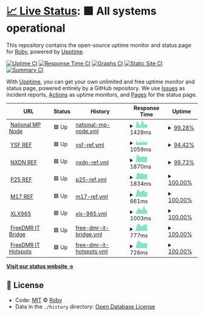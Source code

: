 # [📈 Live Status](https://uptime.hblink.it): <!--live status--> **🟩 All systems operational**

This repository contains the open-source uptime monitor and status page for [Roby](https://uptime.hblink.it), powered by [Upptime](https://github.com/upptime/upptime).

[![Uptime CI](https://github.com/koj-co/upptime/workflows/Uptime%20CI/badge.svg)](https://github.com/koj-co/upptime/actions?query=workflow%3A%22Uptime+CI%22)
[![Response Time CI](https://github.com/koj-co/upptime/workflows/Response%20Time%20CI/badge.svg)](https://github.com/koj-co/upptime/actions?query=workflow%3A%22Response+Time+CI%22)
[![Graphs CI](https://github.com/koj-co/upptime/workflows/Graphs%20CI/badge.svg)](https://github.com/koj-co/upptime/actions?query=workflow%3A%22Graphs+CI%22)
[![Static Site CI](https://github.com/koj-co/upptime/workflows/Static%20Site%20CI/badge.svg)](https://github.com/koj-co/upptime/actions?query=workflow%3A%22Static+Site+CI%22)
[![Summary CI](https://github.com/koj-co/upptime/workflows/Summary%20CI/badge.svg)](https://github.com/koj-co/upptime/actions?query=workflow%3A%22Summary+CI%22)

With [Upptime](https://upptime.js.org), you can get your own unlimited and free uptime monitor and status page, powered entirely by a GitHub repository. We use [Issues](https://github.com/picchiosat/HBLink-Uptime/issues) as incident reports, [Actions](https://github.com/picchiosat/HBLink-Uptime/actions) as uptime monitors, and [Pages](https://uptime.hblink.it) for the status page.

<!--start: status pages-->
<!-- This summary is generated by Upptime (https://github.com/upptime/upptime) -->
<!-- Do not edit this manually, your changes will be overwritten -->
<!-- prettier-ignore -->
| URL | Status | History | Response Time | Uptime |
| --- | ------ | ------- | ------------- | ------ |
| <img alt="" src="https://icons.duckduckgo.com/ip3/dashboard.hblink.it.ico" height="13"> [National MP Node](http://dashboard.hblink.it) | 🟩 Up | [national-mp-node.yml](https://github.com/picchiosat/HBLink-Uptime/commits/HEAD/history/national-mp-node.yml) | <details><summary><img alt="Response time graph" src="./graphs/national-mp-node/response-time-week.png" height="20"> 1428ms</summary><br><a href="https://uptime.hblink.it/history/national-mp-node"><img alt="Response time 1219" src="https://img.shields.io/endpoint?url=https%3A%2F%2Fraw.githubusercontent.com%2Fpicchiosat%2FHBLink-Uptime%2FHEAD%2Fapi%2Fnational-mp-node%2Fresponse-time.json"></a><br><a href="https://uptime.hblink.it/history/national-mp-node"><img alt="24-hour response time 1295" src="https://img.shields.io/endpoint?url=https%3A%2F%2Fraw.githubusercontent.com%2Fpicchiosat%2FHBLink-Uptime%2FHEAD%2Fapi%2Fnational-mp-node%2Fresponse-time-day.json"></a><br><a href="https://uptime.hblink.it/history/national-mp-node"><img alt="7-day response time 1428" src="https://img.shields.io/endpoint?url=https%3A%2F%2Fraw.githubusercontent.com%2Fpicchiosat%2FHBLink-Uptime%2FHEAD%2Fapi%2Fnational-mp-node%2Fresponse-time-week.json"></a><br><a href="https://uptime.hblink.it/history/national-mp-node"><img alt="30-day response time 1377" src="https://img.shields.io/endpoint?url=https%3A%2F%2Fraw.githubusercontent.com%2Fpicchiosat%2FHBLink-Uptime%2FHEAD%2Fapi%2Fnational-mp-node%2Fresponse-time-month.json"></a><br><a href="https://uptime.hblink.it/history/national-mp-node"><img alt="1-year response time 1264" src="https://img.shields.io/endpoint?url=https%3A%2F%2Fraw.githubusercontent.com%2Fpicchiosat%2FHBLink-Uptime%2FHEAD%2Fapi%2Fnational-mp-node%2Fresponse-time-year.json"></a></details> | <details><summary><a href="https://uptime.hblink.it/history/national-mp-node">99.28%</a></summary><a href="https://uptime.hblink.it/history/national-mp-node"><img alt="All-time uptime 99.99%" src="https://img.shields.io/endpoint?url=https%3A%2F%2Fraw.githubusercontent.com%2Fpicchiosat%2FHBLink-Uptime%2FHEAD%2Fapi%2Fnational-mp-node%2Fuptime.json"></a><br><a href="https://uptime.hblink.it/history/national-mp-node"><img alt="24-hour uptime 100.00%" src="https://img.shields.io/endpoint?url=https%3A%2F%2Fraw.githubusercontent.com%2Fpicchiosat%2FHBLink-Uptime%2FHEAD%2Fapi%2Fnational-mp-node%2Fuptime-day.json"></a><br><a href="https://uptime.hblink.it/history/national-mp-node"><img alt="7-day uptime 99.28%" src="https://img.shields.io/endpoint?url=https%3A%2F%2Fraw.githubusercontent.com%2Fpicchiosat%2FHBLink-Uptime%2FHEAD%2Fapi%2Fnational-mp-node%2Fuptime-week.json"></a><br><a href="https://uptime.hblink.it/history/national-mp-node"><img alt="30-day uptime 99.73%" src="https://img.shields.io/endpoint?url=https%3A%2F%2Fraw.githubusercontent.com%2Fpicchiosat%2FHBLink-Uptime%2FHEAD%2Fapi%2Fnational-mp-node%2Fuptime-month.json"></a><br><a href="https://uptime.hblink.it/history/national-mp-node"><img alt="1-year uptime 99.97%" src="https://img.shields.io/endpoint?url=https%3A%2F%2Fraw.githubusercontent.com%2Fpicchiosat%2FHBLink-Uptime%2FHEAD%2Fapi%2Fnational-mp-node%2Fuptime-year.json"></a></details>
| <img alt="" src="https://icons.duckduckgo.com/ip3/ysf.freedmr.it.ico" height="13"> [YSF REF](https://ysf.freedmr.it) | 🟩 Up | [ysf-ref.yml](https://github.com/picchiosat/HBLink-Uptime/commits/HEAD/history/ysf-ref.yml) | <details><summary><img alt="Response time graph" src="./graphs/ysf-ref/response-time-week.png" height="20"> 1059ms</summary><br><a href="https://uptime.hblink.it/history/ysf-ref"><img alt="Response time 1006" src="https://img.shields.io/endpoint?url=https%3A%2F%2Fraw.githubusercontent.com%2Fpicchiosat%2FHBLink-Uptime%2FHEAD%2Fapi%2Fysf-ref%2Fresponse-time.json"></a><br><a href="https://uptime.hblink.it/history/ysf-ref"><img alt="24-hour response time 954" src="https://img.shields.io/endpoint?url=https%3A%2F%2Fraw.githubusercontent.com%2Fpicchiosat%2FHBLink-Uptime%2FHEAD%2Fapi%2Fysf-ref%2Fresponse-time-day.json"></a><br><a href="https://uptime.hblink.it/history/ysf-ref"><img alt="7-day response time 1059" src="https://img.shields.io/endpoint?url=https%3A%2F%2Fraw.githubusercontent.com%2Fpicchiosat%2FHBLink-Uptime%2FHEAD%2Fapi%2Fysf-ref%2Fresponse-time-week.json"></a><br><a href="https://uptime.hblink.it/history/ysf-ref"><img alt="30-day response time 1039" src="https://img.shields.io/endpoint?url=https%3A%2F%2Fraw.githubusercontent.com%2Fpicchiosat%2FHBLink-Uptime%2FHEAD%2Fapi%2Fysf-ref%2Fresponse-time-month.json"></a><br><a href="https://uptime.hblink.it/history/ysf-ref"><img alt="1-year response time 1006" src="https://img.shields.io/endpoint?url=https%3A%2F%2Fraw.githubusercontent.com%2Fpicchiosat%2FHBLink-Uptime%2FHEAD%2Fapi%2Fysf-ref%2Fresponse-time-year.json"></a></details> | <details><summary><a href="https://uptime.hblink.it/history/ysf-ref">94.42%</a></summary><a href="https://uptime.hblink.it/history/ysf-ref"><img alt="All-time uptime 99.88%" src="https://img.shields.io/endpoint?url=https%3A%2F%2Fraw.githubusercontent.com%2Fpicchiosat%2FHBLink-Uptime%2FHEAD%2Fapi%2Fysf-ref%2Fuptime.json"></a><br><a href="https://uptime.hblink.it/history/ysf-ref"><img alt="24-hour uptime 90.86%" src="https://img.shields.io/endpoint?url=https%3A%2F%2Fraw.githubusercontent.com%2Fpicchiosat%2FHBLink-Uptime%2FHEAD%2Fapi%2Fysf-ref%2Fuptime-day.json"></a><br><a href="https://uptime.hblink.it/history/ysf-ref"><img alt="7-day uptime 94.42%" src="https://img.shields.io/endpoint?url=https%3A%2F%2Fraw.githubusercontent.com%2Fpicchiosat%2FHBLink-Uptime%2FHEAD%2Fapi%2Fysf-ref%2Fuptime-week.json"></a><br><a href="https://uptime.hblink.it/history/ysf-ref"><img alt="30-day uptime 94.75%" src="https://img.shields.io/endpoint?url=https%3A%2F%2Fraw.githubusercontent.com%2Fpicchiosat%2FHBLink-Uptime%2FHEAD%2Fapi%2Fysf-ref%2Fuptime-month.json"></a><br><a href="https://uptime.hblink.it/history/ysf-ref"><img alt="1-year uptime 99.47%" src="https://img.shields.io/endpoint?url=https%3A%2F%2Fraw.githubusercontent.com%2Fpicchiosat%2FHBLink-Uptime%2FHEAD%2Fapi%2Fysf-ref%2Fuptime-year.json"></a></details>
| <img alt="" src="https://icons.duckduckgo.com/ip3/nxdn.hblink.it.ico" height="13"> [NXDN REF](https://nxdn.hblink.it) | 🟩 Up | [nxdn-ref.yml](https://github.com/picchiosat/HBLink-Uptime/commits/HEAD/history/nxdn-ref.yml) | <details><summary><img alt="Response time graph" src="./graphs/nxdn-ref/response-time-week.png" height="20"> 1870ms</summary><br><a href="https://uptime.hblink.it/history/nxdn-ref"><img alt="Response time 1815" src="https://img.shields.io/endpoint?url=https%3A%2F%2Fraw.githubusercontent.com%2Fpicchiosat%2FHBLink-Uptime%2FHEAD%2Fapi%2Fnxdn-ref%2Fresponse-time.json"></a><br><a href="https://uptime.hblink.it/history/nxdn-ref"><img alt="24-hour response time 1804" src="https://img.shields.io/endpoint?url=https%3A%2F%2Fraw.githubusercontent.com%2Fpicchiosat%2FHBLink-Uptime%2FHEAD%2Fapi%2Fnxdn-ref%2Fresponse-time-day.json"></a><br><a href="https://uptime.hblink.it/history/nxdn-ref"><img alt="7-day response time 1870" src="https://img.shields.io/endpoint?url=https%3A%2F%2Fraw.githubusercontent.com%2Fpicchiosat%2FHBLink-Uptime%2FHEAD%2Fapi%2Fnxdn-ref%2Fresponse-time-week.json"></a><br><a href="https://uptime.hblink.it/history/nxdn-ref"><img alt="30-day response time 1885" src="https://img.shields.io/endpoint?url=https%3A%2F%2Fraw.githubusercontent.com%2Fpicchiosat%2FHBLink-Uptime%2FHEAD%2Fapi%2Fnxdn-ref%2Fresponse-time-month.json"></a><br><a href="https://uptime.hblink.it/history/nxdn-ref"><img alt="1-year response time 1835" src="https://img.shields.io/endpoint?url=https%3A%2F%2Fraw.githubusercontent.com%2Fpicchiosat%2FHBLink-Uptime%2FHEAD%2Fapi%2Fnxdn-ref%2Fresponse-time-year.json"></a></details> | <details><summary><a href="https://uptime.hblink.it/history/nxdn-ref">99.73%</a></summary><a href="https://uptime.hblink.it/history/nxdn-ref"><img alt="All-time uptime 99.99%" src="https://img.shields.io/endpoint?url=https%3A%2F%2Fraw.githubusercontent.com%2Fpicchiosat%2FHBLink-Uptime%2FHEAD%2Fapi%2Fnxdn-ref%2Fuptime.json"></a><br><a href="https://uptime.hblink.it/history/nxdn-ref"><img alt="24-hour uptime 100.00%" src="https://img.shields.io/endpoint?url=https%3A%2F%2Fraw.githubusercontent.com%2Fpicchiosat%2FHBLink-Uptime%2FHEAD%2Fapi%2Fnxdn-ref%2Fuptime-day.json"></a><br><a href="https://uptime.hblink.it/history/nxdn-ref"><img alt="7-day uptime 99.73%" src="https://img.shields.io/endpoint?url=https%3A%2F%2Fraw.githubusercontent.com%2Fpicchiosat%2FHBLink-Uptime%2FHEAD%2Fapi%2Fnxdn-ref%2Fuptime-week.json"></a><br><a href="https://uptime.hblink.it/history/nxdn-ref"><img alt="30-day uptime 99.83%" src="https://img.shields.io/endpoint?url=https%3A%2F%2Fraw.githubusercontent.com%2Fpicchiosat%2FHBLink-Uptime%2FHEAD%2Fapi%2Fnxdn-ref%2Fuptime-month.json"></a><br><a href="https://uptime.hblink.it/history/nxdn-ref"><img alt="1-year uptime 99.98%" src="https://img.shields.io/endpoint?url=https%3A%2F%2Fraw.githubusercontent.com%2Fpicchiosat%2FHBLink-Uptime%2FHEAD%2Fapi%2Fnxdn-ref%2Fuptime-year.json"></a></details>
| <img alt="" src="https://icons.duckduckgo.com/ip3/p25.hblink.it.ico" height="13"> [P25 REF](https://p25.hblink.it) | 🟩 Up | [p25-ref.yml](https://github.com/picchiosat/HBLink-Uptime/commits/HEAD/history/p25-ref.yml) | <details><summary><img alt="Response time graph" src="./graphs/p25-ref/response-time-week.png" height="20"> 1834ms</summary><br><a href="https://uptime.hblink.it/history/p25-ref"><img alt="Response time 1800" src="https://img.shields.io/endpoint?url=https%3A%2F%2Fraw.githubusercontent.com%2Fpicchiosat%2FHBLink-Uptime%2FHEAD%2Fapi%2Fp25-ref%2Fresponse-time.json"></a><br><a href="https://uptime.hblink.it/history/p25-ref"><img alt="24-hour response time 1694" src="https://img.shields.io/endpoint?url=https%3A%2F%2Fraw.githubusercontent.com%2Fpicchiosat%2FHBLink-Uptime%2FHEAD%2Fapi%2Fp25-ref%2Fresponse-time-day.json"></a><br><a href="https://uptime.hblink.it/history/p25-ref"><img alt="7-day response time 1834" src="https://img.shields.io/endpoint?url=https%3A%2F%2Fraw.githubusercontent.com%2Fpicchiosat%2FHBLink-Uptime%2FHEAD%2Fapi%2Fp25-ref%2Fresponse-time-week.json"></a><br><a href="https://uptime.hblink.it/history/p25-ref"><img alt="30-day response time 1934" src="https://img.shields.io/endpoint?url=https%3A%2F%2Fraw.githubusercontent.com%2Fpicchiosat%2FHBLink-Uptime%2FHEAD%2Fapi%2Fp25-ref%2Fresponse-time-month.json"></a><br><a href="https://uptime.hblink.it/history/p25-ref"><img alt="1-year response time 1821" src="https://img.shields.io/endpoint?url=https%3A%2F%2Fraw.githubusercontent.com%2Fpicchiosat%2FHBLink-Uptime%2FHEAD%2Fapi%2Fp25-ref%2Fresponse-time-year.json"></a></details> | <details><summary><a href="https://uptime.hblink.it/history/p25-ref">100.00%</a></summary><a href="https://uptime.hblink.it/history/p25-ref"><img alt="All-time uptime 99.99%" src="https://img.shields.io/endpoint?url=https%3A%2F%2Fraw.githubusercontent.com%2Fpicchiosat%2FHBLink-Uptime%2FHEAD%2Fapi%2Fp25-ref%2Fuptime.json"></a><br><a href="https://uptime.hblink.it/history/p25-ref"><img alt="24-hour uptime 100.00%" src="https://img.shields.io/endpoint?url=https%3A%2F%2Fraw.githubusercontent.com%2Fpicchiosat%2FHBLink-Uptime%2FHEAD%2Fapi%2Fp25-ref%2Fuptime-day.json"></a><br><a href="https://uptime.hblink.it/history/p25-ref"><img alt="7-day uptime 100.00%" src="https://img.shields.io/endpoint?url=https%3A%2F%2Fraw.githubusercontent.com%2Fpicchiosat%2FHBLink-Uptime%2FHEAD%2Fapi%2Fp25-ref%2Fuptime-week.json"></a><br><a href="https://uptime.hblink.it/history/p25-ref"><img alt="30-day uptime 100.00%" src="https://img.shields.io/endpoint?url=https%3A%2F%2Fraw.githubusercontent.com%2Fpicchiosat%2FHBLink-Uptime%2FHEAD%2Fapi%2Fp25-ref%2Fuptime-month.json"></a><br><a href="https://uptime.hblink.it/history/p25-ref"><img alt="1-year uptime 99.99%" src="https://img.shields.io/endpoint?url=https%3A%2F%2Fraw.githubusercontent.com%2Fpicchiosat%2FHBLink-Uptime%2FHEAD%2Fapi%2Fp25-ref%2Fuptime-year.json"></a></details>
| <img alt="" src="https://icons.duckduckgo.com/ip3/m17ita.hblink.it.ico" height="13"> [M17 REF](https://m17ita.hblink.it) | 🟩 Up | [m17-ref.yml](https://github.com/picchiosat/HBLink-Uptime/commits/HEAD/history/m17-ref.yml) | <details><summary><img alt="Response time graph" src="./graphs/m17-ref/response-time-week.png" height="20"> 661ms</summary><br><a href="https://uptime.hblink.it/history/m17-ref"><img alt="Response time 648" src="https://img.shields.io/endpoint?url=https%3A%2F%2Fraw.githubusercontent.com%2Fpicchiosat%2FHBLink-Uptime%2FHEAD%2Fapi%2Fm17-ref%2Fresponse-time.json"></a><br><a href="https://uptime.hblink.it/history/m17-ref"><img alt="24-hour response time 615" src="https://img.shields.io/endpoint?url=https%3A%2F%2Fraw.githubusercontent.com%2Fpicchiosat%2FHBLink-Uptime%2FHEAD%2Fapi%2Fm17-ref%2Fresponse-time-day.json"></a><br><a href="https://uptime.hblink.it/history/m17-ref"><img alt="7-day response time 661" src="https://img.shields.io/endpoint?url=https%3A%2F%2Fraw.githubusercontent.com%2Fpicchiosat%2FHBLink-Uptime%2FHEAD%2Fapi%2Fm17-ref%2Fresponse-time-week.json"></a><br><a href="https://uptime.hblink.it/history/m17-ref"><img alt="30-day response time 752" src="https://img.shields.io/endpoint?url=https%3A%2F%2Fraw.githubusercontent.com%2Fpicchiosat%2FHBLink-Uptime%2FHEAD%2Fapi%2Fm17-ref%2Fresponse-time-month.json"></a><br><a href="https://uptime.hblink.it/history/m17-ref"><img alt="1-year response time 668" src="https://img.shields.io/endpoint?url=https%3A%2F%2Fraw.githubusercontent.com%2Fpicchiosat%2FHBLink-Uptime%2FHEAD%2Fapi%2Fm17-ref%2Fresponse-time-year.json"></a></details> | <details><summary><a href="https://uptime.hblink.it/history/m17-ref">100.00%</a></summary><a href="https://uptime.hblink.it/history/m17-ref"><img alt="All-time uptime 99.58%" src="https://img.shields.io/endpoint?url=https%3A%2F%2Fraw.githubusercontent.com%2Fpicchiosat%2FHBLink-Uptime%2FHEAD%2Fapi%2Fm17-ref%2Fuptime.json"></a><br><a href="https://uptime.hblink.it/history/m17-ref"><img alt="24-hour uptime 100.00%" src="https://img.shields.io/endpoint?url=https%3A%2F%2Fraw.githubusercontent.com%2Fpicchiosat%2FHBLink-Uptime%2FHEAD%2Fapi%2Fm17-ref%2Fuptime-day.json"></a><br><a href="https://uptime.hblink.it/history/m17-ref"><img alt="7-day uptime 100.00%" src="https://img.shields.io/endpoint?url=https%3A%2F%2Fraw.githubusercontent.com%2Fpicchiosat%2FHBLink-Uptime%2FHEAD%2Fapi%2Fm17-ref%2Fuptime-week.json"></a><br><a href="https://uptime.hblink.it/history/m17-ref"><img alt="30-day uptime 100.00%" src="https://img.shields.io/endpoint?url=https%3A%2F%2Fraw.githubusercontent.com%2Fpicchiosat%2FHBLink-Uptime%2FHEAD%2Fapi%2Fm17-ref%2Fuptime-month.json"></a><br><a href="https://uptime.hblink.it/history/m17-ref"><img alt="1-year uptime 99.11%" src="https://img.shields.io/endpoint?url=https%3A%2F%2Fraw.githubusercontent.com%2Fpicchiosat%2FHBLink-Uptime%2FHEAD%2Fapi%2Fm17-ref%2Fuptime-year.json"></a></details>
| <img alt="" src="https://icons.duckduckgo.com/ip3/xlx965.hblink.it.ico" height="13"> [XLX965](https://xlx965.hblink.it) | 🟩 Up | [xlx-965.yml](https://github.com/picchiosat/HBLink-Uptime/commits/HEAD/history/xlx-965.yml) | <details><summary><img alt="Response time graph" src="./graphs/xlx-965/response-time-week.png" height="20"> 1003ms</summary><br><a href="https://uptime.hblink.it/history/xlx-965"><img alt="Response time 954" src="https://img.shields.io/endpoint?url=https%3A%2F%2Fraw.githubusercontent.com%2Fpicchiosat%2FHBLink-Uptime%2FHEAD%2Fapi%2Fxlx-965%2Fresponse-time.json"></a><br><a href="https://uptime.hblink.it/history/xlx-965"><img alt="24-hour response time 950" src="https://img.shields.io/endpoint?url=https%3A%2F%2Fraw.githubusercontent.com%2Fpicchiosat%2FHBLink-Uptime%2FHEAD%2Fapi%2Fxlx-965%2Fresponse-time-day.json"></a><br><a href="https://uptime.hblink.it/history/xlx-965"><img alt="7-day response time 1003" src="https://img.shields.io/endpoint?url=https%3A%2F%2Fraw.githubusercontent.com%2Fpicchiosat%2FHBLink-Uptime%2FHEAD%2Fapi%2Fxlx-965%2Fresponse-time-week.json"></a><br><a href="https://uptime.hblink.it/history/xlx-965"><img alt="30-day response time 963" src="https://img.shields.io/endpoint?url=https%3A%2F%2Fraw.githubusercontent.com%2Fpicchiosat%2FHBLink-Uptime%2FHEAD%2Fapi%2Fxlx-965%2Fresponse-time-month.json"></a><br><a href="https://uptime.hblink.it/history/xlx-965"><img alt="1-year response time 994" src="https://img.shields.io/endpoint?url=https%3A%2F%2Fraw.githubusercontent.com%2Fpicchiosat%2FHBLink-Uptime%2FHEAD%2Fapi%2Fxlx-965%2Fresponse-time-year.json"></a></details> | <details><summary><a href="https://uptime.hblink.it/history/xlx-965">100.00%</a></summary><a href="https://uptime.hblink.it/history/xlx-965"><img alt="All-time uptime 99.54%" src="https://img.shields.io/endpoint?url=https%3A%2F%2Fraw.githubusercontent.com%2Fpicchiosat%2FHBLink-Uptime%2FHEAD%2Fapi%2Fxlx-965%2Fuptime.json"></a><br><a href="https://uptime.hblink.it/history/xlx-965"><img alt="24-hour uptime 100.00%" src="https://img.shields.io/endpoint?url=https%3A%2F%2Fraw.githubusercontent.com%2Fpicchiosat%2FHBLink-Uptime%2FHEAD%2Fapi%2Fxlx-965%2Fuptime-day.json"></a><br><a href="https://uptime.hblink.it/history/xlx-965"><img alt="7-day uptime 100.00%" src="https://img.shields.io/endpoint?url=https%3A%2F%2Fraw.githubusercontent.com%2Fpicchiosat%2FHBLink-Uptime%2FHEAD%2Fapi%2Fxlx-965%2Fuptime-week.json"></a><br><a href="https://uptime.hblink.it/history/xlx-965"><img alt="30-day uptime 100.00%" src="https://img.shields.io/endpoint?url=https%3A%2F%2Fraw.githubusercontent.com%2Fpicchiosat%2FHBLink-Uptime%2FHEAD%2Fapi%2Fxlx-965%2Fuptime-month.json"></a><br><a href="https://uptime.hblink.it/history/xlx-965"><img alt="1-year uptime 99.09%" src="https://img.shields.io/endpoint?url=https%3A%2F%2Fraw.githubusercontent.com%2Fpicchiosat%2FHBLink-Uptime%2FHEAD%2Fapi%2Fxlx-965%2Fuptime-year.json"></a></details>
| <img alt="" src="https://icons.duckduckgo.com/ip3/dashboard.freedmr.it.ico" height="13"> [FreeDMR IT Bridge](https://dashboard.freedmr.it) | 🟩 Up | [free-dmr-it-bridge.yml](https://github.com/picchiosat/HBLink-Uptime/commits/HEAD/history/free-dmr-it-bridge.yml) | <details><summary><img alt="Response time graph" src="./graphs/free-dmr-it-bridge/response-time-week.png" height="20"> 777ms</summary><br><a href="https://uptime.hblink.it/history/free-dmr-it-bridge"><img alt="Response time 738" src="https://img.shields.io/endpoint?url=https%3A%2F%2Fraw.githubusercontent.com%2Fpicchiosat%2FHBLink-Uptime%2FHEAD%2Fapi%2Ffree-dmr-it-bridge%2Fresponse-time.json"></a><br><a href="https://uptime.hblink.it/history/free-dmr-it-bridge"><img alt="24-hour response time 753" src="https://img.shields.io/endpoint?url=https%3A%2F%2Fraw.githubusercontent.com%2Fpicchiosat%2FHBLink-Uptime%2FHEAD%2Fapi%2Ffree-dmr-it-bridge%2Fresponse-time-day.json"></a><br><a href="https://uptime.hblink.it/history/free-dmr-it-bridge"><img alt="7-day response time 777" src="https://img.shields.io/endpoint?url=https%3A%2F%2Fraw.githubusercontent.com%2Fpicchiosat%2FHBLink-Uptime%2FHEAD%2Fapi%2Ffree-dmr-it-bridge%2Fresponse-time-week.json"></a><br><a href="https://uptime.hblink.it/history/free-dmr-it-bridge"><img alt="30-day response time 793" src="https://img.shields.io/endpoint?url=https%3A%2F%2Fraw.githubusercontent.com%2Fpicchiosat%2FHBLink-Uptime%2FHEAD%2Fapi%2Ffree-dmr-it-bridge%2Fresponse-time-month.json"></a><br><a href="https://uptime.hblink.it/history/free-dmr-it-bridge"><img alt="1-year response time 745" src="https://img.shields.io/endpoint?url=https%3A%2F%2Fraw.githubusercontent.com%2Fpicchiosat%2FHBLink-Uptime%2FHEAD%2Fapi%2Ffree-dmr-it-bridge%2Fresponse-time-year.json"></a></details> | <details><summary><a href="https://uptime.hblink.it/history/free-dmr-it-bridge">100.00%</a></summary><a href="https://uptime.hblink.it/history/free-dmr-it-bridge"><img alt="All-time uptime 99.25%" src="https://img.shields.io/endpoint?url=https%3A%2F%2Fraw.githubusercontent.com%2Fpicchiosat%2FHBLink-Uptime%2FHEAD%2Fapi%2Ffree-dmr-it-bridge%2Fuptime.json"></a><br><a href="https://uptime.hblink.it/history/free-dmr-it-bridge"><img alt="24-hour uptime 100.00%" src="https://img.shields.io/endpoint?url=https%3A%2F%2Fraw.githubusercontent.com%2Fpicchiosat%2FHBLink-Uptime%2FHEAD%2Fapi%2Ffree-dmr-it-bridge%2Fuptime-day.json"></a><br><a href="https://uptime.hblink.it/history/free-dmr-it-bridge"><img alt="7-day uptime 100.00%" src="https://img.shields.io/endpoint?url=https%3A%2F%2Fraw.githubusercontent.com%2Fpicchiosat%2FHBLink-Uptime%2FHEAD%2Fapi%2Ffree-dmr-it-bridge%2Fuptime-week.json"></a><br><a href="https://uptime.hblink.it/history/free-dmr-it-bridge"><img alt="30-day uptime 100.00%" src="https://img.shields.io/endpoint?url=https%3A%2F%2Fraw.githubusercontent.com%2Fpicchiosat%2FHBLink-Uptime%2FHEAD%2Fapi%2Ffree-dmr-it-bridge%2Fuptime-month.json"></a><br><a href="https://uptime.hblink.it/history/free-dmr-it-bridge"><img alt="1-year uptime 99.88%" src="https://img.shields.io/endpoint?url=https%3A%2F%2Fraw.githubusercontent.com%2Fpicchiosat%2FHBLink-Uptime%2FHEAD%2Fapi%2Ffree-dmr-it-bridge%2Fuptime-year.json"></a></details>
| <img alt="" src="https://icons.duckduckgo.com/ip3/hotspot.freedmr.it.ico" height="13"> [FreeDMR IT Hotspots](https://hotspot.freedmr.it) | 🟩 Up | [free-dmr-it-hotspots.yml](https://github.com/picchiosat/HBLink-Uptime/commits/HEAD/history/free-dmr-it-hotspots.yml) | <details><summary><img alt="Response time graph" src="./graphs/free-dmr-it-hotspots/response-time-week.png" height="20"> 726ms</summary><br><a href="https://uptime.hblink.it/history/free-dmr-it-hotspots"><img alt="Response time 736" src="https://img.shields.io/endpoint?url=https%3A%2F%2Fraw.githubusercontent.com%2Fpicchiosat%2FHBLink-Uptime%2FHEAD%2Fapi%2Ffree-dmr-it-hotspots%2Fresponse-time.json"></a><br><a href="https://uptime.hblink.it/history/free-dmr-it-hotspots"><img alt="24-hour response time 648" src="https://img.shields.io/endpoint?url=https%3A%2F%2Fraw.githubusercontent.com%2Fpicchiosat%2FHBLink-Uptime%2FHEAD%2Fapi%2Ffree-dmr-it-hotspots%2Fresponse-time-day.json"></a><br><a href="https://uptime.hblink.it/history/free-dmr-it-hotspots"><img alt="7-day response time 726" src="https://img.shields.io/endpoint?url=https%3A%2F%2Fraw.githubusercontent.com%2Fpicchiosat%2FHBLink-Uptime%2FHEAD%2Fapi%2Ffree-dmr-it-hotspots%2Fresponse-time-week.json"></a><br><a href="https://uptime.hblink.it/history/free-dmr-it-hotspots"><img alt="30-day response time 782" src="https://img.shields.io/endpoint?url=https%3A%2F%2Fraw.githubusercontent.com%2Fpicchiosat%2FHBLink-Uptime%2FHEAD%2Fapi%2Ffree-dmr-it-hotspots%2Fresponse-time-month.json"></a><br><a href="https://uptime.hblink.it/history/free-dmr-it-hotspots"><img alt="1-year response time 732" src="https://img.shields.io/endpoint?url=https%3A%2F%2Fraw.githubusercontent.com%2Fpicchiosat%2FHBLink-Uptime%2FHEAD%2Fapi%2Ffree-dmr-it-hotspots%2Fresponse-time-year.json"></a></details> | <details><summary><a href="https://uptime.hblink.it/history/free-dmr-it-hotspots">100.00%</a></summary><a href="https://uptime.hblink.it/history/free-dmr-it-hotspots"><img alt="All-time uptime 98.42%" src="https://img.shields.io/endpoint?url=https%3A%2F%2Fraw.githubusercontent.com%2Fpicchiosat%2FHBLink-Uptime%2FHEAD%2Fapi%2Ffree-dmr-it-hotspots%2Fuptime.json"></a><br><a href="https://uptime.hblink.it/history/free-dmr-it-hotspots"><img alt="24-hour uptime 100.00%" src="https://img.shields.io/endpoint?url=https%3A%2F%2Fraw.githubusercontent.com%2Fpicchiosat%2FHBLink-Uptime%2FHEAD%2Fapi%2Ffree-dmr-it-hotspots%2Fuptime-day.json"></a><br><a href="https://uptime.hblink.it/history/free-dmr-it-hotspots"><img alt="7-day uptime 100.00%" src="https://img.shields.io/endpoint?url=https%3A%2F%2Fraw.githubusercontent.com%2Fpicchiosat%2FHBLink-Uptime%2FHEAD%2Fapi%2Ffree-dmr-it-hotspots%2Fuptime-week.json"></a><br><a href="https://uptime.hblink.it/history/free-dmr-it-hotspots"><img alt="30-day uptime 100.00%" src="https://img.shields.io/endpoint?url=https%3A%2F%2Fraw.githubusercontent.com%2Fpicchiosat%2FHBLink-Uptime%2FHEAD%2Fapi%2Ffree-dmr-it-hotspots%2Fuptime-month.json"></a><br><a href="https://uptime.hblink.it/history/free-dmr-it-hotspots"><img alt="1-year uptime 98.41%" src="https://img.shields.io/endpoint?url=https%3A%2F%2Fraw.githubusercontent.com%2Fpicchiosat%2FHBLink-Uptime%2FHEAD%2Fapi%2Ffree-dmr-it-hotspots%2Fuptime-year.json"></a></details>

<!--end: status pages-->

[**Visit our status website →**](https://uptime.hblink.it)

## 📄 License

- Code: [MIT](./LICENSE) © [Roby](https://uptime.hblink.it)
- Data in the `./history` directory: [Open Database License](https://opendatacommons.org/licenses/odbl/1-0/)
